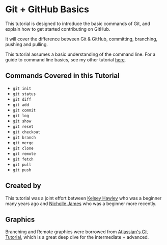 # Git + GitHub Basics

This tutorial is designed to introduce the basic commands of Git, and explain how to get started contributing on GitHub.

It will cover the difference between Git & GitHub, committing, branching, pushing and pulling.

This tutorial assumes a basic understanding of the command line.  For a guide to command line basics, see my other tutorial [here](https://github.com/khawley/commandline_gitbook).

## Commands Covered in this Tutorial

- `git init`
- `git status`
- `git diff`
- `git add`
- `git commit`
- `git log`
- `git show`
- `git reset`
- `git checkout`
- `git branch`
- `git merge`
- `git clone`
- `git remote`
- `git fetch`
- `git pull`
- `git push`

## Created by

This tutorial was a joint effort between [Kelsey Hawley](https://github.com/khawley) who was a beginner many years ago and [Nicholle James](https://github.com/oboechick) who was a beginner more recently.


## Graphics

Branching and Remote graphics were borrowed from [Atlassian's Git Tutorial](https://www.atlassian.com/git/tutorials/), which is a great deep dive for the intermediate + advanced.